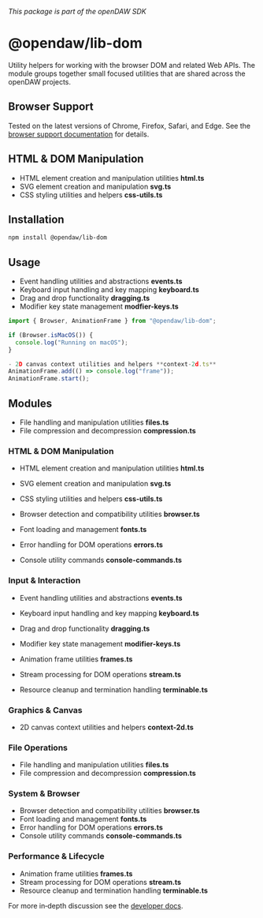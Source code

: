 _This package is part of the openDAW SDK_

# @opendaw/lib-dom

Utility helpers for working with the browser DOM and related Web APIs. The
module groups together small focused utilities that are shared across the
openDAW projects.

## Browser Support

Tested on the latest versions of Chrome, Firefox, Safari, and Edge. See the
[browser support documentation](../../docs/docs-dev/browser-support.md) for
details.

## HTML & DOM Manipulation

- HTML element creation and manipulation utilities **html.ts**
- SVG element creation and manipulation **svg.ts**
- CSS styling utilities and helpers **css-utils.ts**
## Installation

```bash
npm install @opendaw/lib-dom
```

## Usage

- Event handling utilities and abstractions **events.ts**
- Keyboard input handling and key mapping **keyboard.ts**
- Drag and drop functionality **dragging.ts**
- Modifier key state management **modfier-keys.ts**
```ts
import { Browser, AnimationFrame } from "@opendaw/lib-dom";

if (Browser.isMacOS()) {
  console.log("Running on macOS");
}

- 2D canvas context utilities and helpers **context-2d.ts**
AnimationFrame.add(() => console.log("frame"));
AnimationFrame.start();
```

## Modules

- File handling and manipulation utilities **files.ts**
- File compression and decompression **compression.ts**

### HTML & DOM Manipulation

- HTML element creation and manipulation utilities **html.ts**
- SVG element creation and manipulation **svg.ts**
- CSS styling utilities and helpers **css-utils.ts**

- Browser detection and compatibility utilities **browser.ts**
- Font loading and management **fonts.ts**
- Error handling for DOM operations **errors.ts**
- Console utility commands **console-commands.ts**

### Input & Interaction

- Event handling utilities and abstractions **events.ts**
- Keyboard input handling and key mapping **keyboard.ts**
- Drag and drop functionality **dragging.ts**
- Modifier key state management **modifier-keys.ts**

- Animation frame utilities **frames.ts**
- Stream processing for DOM operations **stream.ts**
- Resource cleanup and termination handling **terminable.ts**
### Graphics & Canvas

- 2D canvas context utilities and helpers **context-2d.ts**

### File Operations

- File handling and manipulation utilities **files.ts**
- File compression and decompression **compression.ts**

### System & Browser

- Browser detection and compatibility utilities **browser.ts**
- Font loading and management **fonts.ts**
- Error handling for DOM operations **errors.ts**
- Console utility commands **console-commands.ts**

### Performance & Lifecycle

- Animation frame utilities **frames.ts**
- Stream processing for DOM operations **stream.ts**
- Resource cleanup and termination handling **terminable.ts**

For more in‑depth discussion see the [developer docs](../docs/docs-dev/dom/overview.md).
